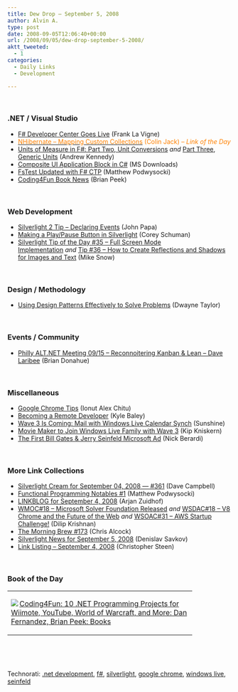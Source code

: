 ```yaml
---
title: Dew Drop – September 5, 2008
author: Alvin A.
type: post
date: 2008-09-05T12:06:40+00:00
url: /2008/09/05/dew-drop-september-5-2008/
aktt_tweeted:
  - 1
categories:
  - Daily Links
  - Development

---
```

</p> 

&#160;

### .NET / Visual Studio

  * <a target="_blank" href="http://franksworld.com/blog/archive/2008/09/04/11135.aspx">F# Developer Center Goes Live</a> (Frank La Vigne)
  * <a target="_blank" href="http://colinjack.blogspot.com/2008/09/nhibernate-mapping-custom-collections.html"><font color="#ff8000">NHibernate &#8211; Mapping Custom Collections</font></a> <font color="#ff8000">(Colin Jack)<em> – Link of the Day</em></font>
  * <a target="_blank" href="http://blogs.msdn.com/andrewkennedy/archive/2008/09/02/units-of-measure-in-f-part-two-unit-conversions.aspx">Units of Measure in F#: Part Two, Unit Conversions</a>&#160;_and_&#160;<a target="_blank" href="http://blogs.msdn.com/andrewkennedy/archive/2008/09/04/units-of-measure-in-f-part-three-generic-units.aspx">Part Three, Generic Units</a> (Andrew Kennedy)
  * <a target="_blank" href="http://www.microsoft.com/downloads/details.aspx?familyid=7b9ba1a7-dd6d-4144-8ac6-df88223aee19&displaylang=en&tm">Composite UI Application Block in C#</a> (MS Downloads)
  * <a target="_blank" href="http://weblogs.asp.net/podwysocki/archive/2008/09/04/fstest-updated-with-f-ctp.aspx">FsTest Updated with F# CTP</a> (Matthew Podwysocki)
  * <a target="_blank" href="http://theruntime.com/blogs/brianpeek/archive/2008/09/04/coding4fun-book-news.aspx">Coding4Fun Book News</a> (Brian Peek)

&#160;

### Web Development

  * <a target="_blank" href="http://johnpapa.net/all/silverlight-2-tip-ndash-declaring-events/">Silverlight 2 Tip &#8211; Declaring Events</a> (John Papa)
  * <a target="_blank" href="http://simplesilverlight.wordpress.com/2008/09/05/making-a-play-pause-button-in-silverlight/">Making a Play/Pause Button in Silverlight</a> (Corey Schuman)
  * <a target="_blank" href="http://silverlight.net/blogs/msnow/archive/2008/09/04/silverlight-tip-of-the-day-35-full-screen-mode-implementation.aspx">Silverlight Tip of the Day #35 &#8211; Full Screen Mode Implementation</a>&#160;_and_&#160;<a target="_blank" href="http://silverlight.net/blogs/msnow/archive/2008/09/04/silverlight-tip-of-the-day-36-how-to-create-reflections-and-shadows-for-images-and-text.aspx">Tip #36 &#8211; How to Create Reflections and Shadows for Images and Text</a> (Mike Snow)

&#160;

### Design / Methodology

  * <a target="_blank" href="http://rdaarchitecture.blogspot.com/2008/09/using-design-patterns-effectively-to.html">Using Design Patterns Effectively to Solve Problems</a> (Dwayne Taylor)

&#160;

### Events / Community

  * <a target="_blank" href="http://phillyalt.net/2008_09_15_Meeting.ashx">Philly ALT.NET Meeting 09/15 &#8211; Reconnoitering Kanban & Lean &#8211; Dave Laribee</a> (Brian Donahue)

&#160;

### Miscellaneous

  * <a target="_blank" href="http://googlesystem.blogspot.com/2008/09/google-chrome-tips.html">Google Chrome Tips</a> (Ionut Alex Chitu)
  * <a target="_blank" href="http://codebetter.com/blogs/kyle.baley/archive/2008/09/04/becoming-a-remote-developer.aspx">Becoming a Remote Developer</a> (Kyle Baley)
  * <a target="_blank" href="http://www.liveside.net/main/archive/2008/09/04/wave-3-is-coming-mail-with-windows-live-calendar-synch.aspx">Wave 3 Is Coming: Mail with Windows Live Calendar Synch</a> (Sunshine)
  * <a target="_blank" href="http://www.liveside.net/main/archive/2008/09/04/movie-maker-to-join-windows-live-family-with-wave-3.aspx">Movie Maker to Join Windows Live Family with Wave 3</a> (Kip Kniskern)
  * <a target="_blank" href="http://www.coderjournal.com/2008/09/the-first-bill-gates-jerry-seinfeld-microsoft-ad/">The First Bill Gates & Jerry Seinfeld Microsoft Ad</a> (Nick Berardi)

&#160;</p> 

### More Link Collections

  * <a target="_blank" href="http://geekswithblogs.net/WynApseTechnicalMusings/archive/2008/09/04/124938.aspx">Silverlight Cream for September 04, 2008 &#8212; #361</a> (Dave Campbell)
  * <a target="_blank" href="http://weblogs.asp.net/podwysocki/archive/2008/09/04/functional-programming-notables-1.aspx">Functional Programming Notables #1</a> (Matthew Podwysocki)
  * <a target="_blank" href="http://www.arjansworld.com/2008/09/04/linkblog-for-september-4-2008/">LINKBLOG for September 4, 2008</a> (Arjan Zuidhof)
  * <a target="_blank" href="http://itknowledgeexchange.techtarget.com/serviceendpoint/wmoc-sharp-18-microsoft-solver-foundation-released/">WMOC#18 &#8211; Microsoft Solver Foundation Released</a>&#160;_and_&#160;<a target="_blank" href="http://itknowledgeexchange.techtarget.com/serviceendpoint/wsdac-sharp-18-v8-chrome-and-the-future-of-the-web/">WSDAC#18 &#8211; V8 Chrome and the Future of the Web</a>&#160;_and_ <a target="_blank" href="http://itknowledgeexchange.techtarget.com/serviceendpoint/wsoac-sharp-31-aws-startup-challenge/">WSOAC#31 &#8211; AWS Startup Challenge!</a> (Dilip Krishnan)
  * <a target="_blank" href="http://blog.cwa.me.uk/2008/09/05/the-morning-brew-173/">The Morning Brew #173</a> (Chris Alcock)
  * <a target="_blank" href="http://www.silverlightshow.net/news/Silverlight-news-for-September-5-2008.aspx">Silverlight News for September 5, 2008</a> (Denislav Savkov)
  * <a target="_blank" href="http://dotnetjunkies.com/WebLog/csteen/archive/2008/09/05/507538.aspx">Link Listing &#8211; September 4, 2008</a> (Christopher Steen)

&#160;

### Book of the Day

<div style="padding-bottom: 0px; margin: 0px; padding-left: 0px; padding-right: 0px; display: inline; float: none; padding-top: 0px" id="scid:7dc1bd33-94bd-46fd-a20b-0131235bcd47:941799f5-8474-4a7e-bfec-aa00a5bd91aa" class="wlWriterSmartContent">
  <table cellspacing="0" cellpadding="2" width="400" border="0" unselectable="on">
    <tr>
      <td valign="top" width="400">
        <p>
          <a title="Coding4Fun: 10 .NET Programming Projects for Wiimote, YouTube, World of Warcraft, and More: Dan Fernandez, Brian Peek: Books" href="http://www.amazon.com/exec/obidos/ASIN/0596520743/alvinashcraft-20"><img data-recalc-dims="1" decoding="async" src="https://i0.wp.com/images.amazon.com/images/P/0596520743.01.MZZZZZZZ.jpg?w=660" border="0" align="left" style="float:left" />Coding4Fun: 10 .NET Programming Projects for Wiimote, YouTube, World of Warcraft, and More: Dan Fernandez, Brian Peek: Books</a>
        </p>
      </td>
    </tr>
  </table>
</div></p> </p> </p> </p> </p> </p> </p> </p> </p> 

&#160;

<div style="padding-bottom: 0px; margin: 0px; padding-left: 0px; padding-right: 0px; display: inline; float: none; padding-top: 0px" id="scid:C16BAC14-9A3D-4c50-9394-FBFEF7A93539:d57f6762-29de-4bd5-8050-89fda50734a9" class="wlWriterSmartContent">
  <!--dotnetkickit-->
</div>

&#160;

<div style="padding-bottom: 0px; margin: 0px; padding-left: 0px; padding-right: 0px; display: inline; float: none; padding-top: 0px" id="scid:d7bf807d-7bb0-458a-811f-90c51817d5c2:9bb015a8-ea3b-48db-a84c-733c7aa625f6" class="wlWriterSmartContent">
  <p>
    <span class="TagSite">Technorati:</span> <a href="http://technorati.com/tag/.net+development" rel="tag" class="tag">.net development</a>, <a href="http://technorati.com/tag/f#" rel="tag" class="tag">f#</a>, <a href="http://technorati.com/tag/silverlight" rel="tag" class="tag">silverlight</a>, <a href="http://technorati.com/tag/google+chrome" rel="tag" class="tag">google chrome</a>, <a href="http://technorati.com/tag/windows+live" rel="tag" class="tag">windows live</a>, <a href="http://technorati.com/tag/seinfeld" rel="tag" class="tag">seinfeld</a><br /><!-- StartInsertedTags: .net development, f#, silverlight, google chrome, windows live, seinfeld :EndInsertedTags -->
  </p>
</div>